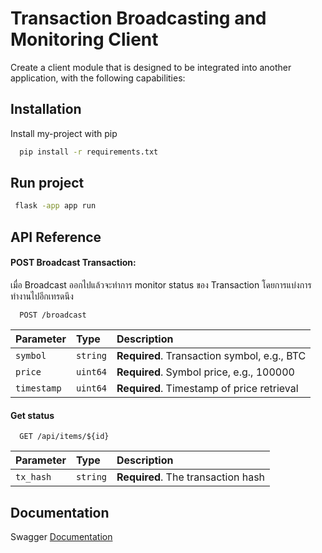 # Transaction Broadcasting and Monitoring Client

Create a client module that is designed to be integrated into another application, with the following capabilities:

## Installation

Install my-project with pip

```bash
  pip install -r requirements.txt

```

## Run project

```bash
 flask -app app run

```

## API Reference

#### POST Broadcast Transaction:

เมื่อ Broadcast ออกไปแล้วจะทำการ monitor status ของ Transaction โดยการแบ่งการทำงานไปอีกเทรดนึง

```http
  POST /broadcast
```

| Parameter   | Type     | Description                                 |
| :---------- | :------- | :------------------------------------------ |
| `symbol`    | `string` | **Required**. Transaction symbol, e.g., BTC |
| `price`     | `uint64` | **Required**. Symbol price, e.g., 100000    |
| `timestamp` | `uint64` | **Required**. Timestamp of price retrieval  |

#### Get status

```http
  GET /api/items/${id}
```

| Parameter | Type     | Description                        |
| :-------- | :------- | :--------------------------------- |
| `tx_hash` | `string` | **Required**. The transaction hash |

## Documentation

Swagger
[Documentation](http://127.0.0.1:5000/api/docs)

